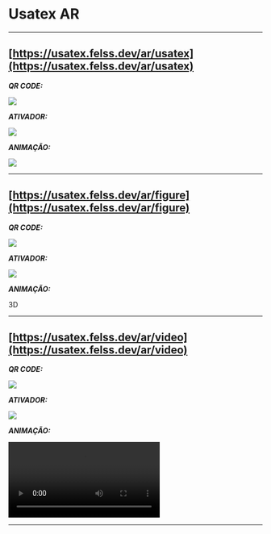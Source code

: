 # Usatex AR

---

## [https://usatex.felss.dev/ar/usatex](https://usatex.felss.dev/ar/usatex)

***QR CODE:***

![](https://usatex.felss.dev/ar/usatex/assets/qrcode.png)

***ATIVADOR:***

![](https://usatex.felss.dev/ar/usatex/assets/activator.png)

***ANIMAÇÃO:***

![](https://usatex.felss.dev/ar/usatex/assets/asset.jpeg)

---

## [https://usatex.felss.dev/ar/figure](https://usatex.felss.dev/ar/figure)

***QR CODE:***

![](https://usatex.felss.dev/ar/figure/assets/qrcode.png)

***ATIVADOR:***

![](https://usatex.felss.dev/ar/figure/assets/activator.png)

***ANIMAÇÃO:***

3D

---

## [https://usatex.felss.dev/ar/video](https://usatex.felss.dev/ar/video)

***QR CODE:***

![](https://usatex.felss.dev/ar/video/assets/qrcode.png)

***ATIVADOR:***

![](https://usatex.felss.dev/ar/video/assets/activator.png)

***ANIMAÇÃO:***

![](https://usatex.felss.dev/ar/video/assets/asset.mp4)

---